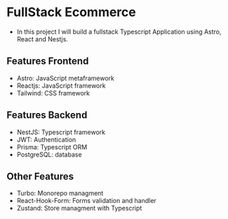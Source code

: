 # FullStack Ecommerce

- In this project I will build a fullstack Typescript Application using Astro, React and Nestjs.

## Features Frontend

- Astro: JavaScript metaframework
- Reactjs: JavaScript framework
- Tailwind: CSS framework


## Features Backend

- NestJS: Typescript framework
- JWT: Authentication
- Prisma: Typescript ORM
- PostgreSQL: database


## Other Features

- Turbo: Monorepo managment
- React-Hook-Form: Forms validation and handler
- Zustand: Store managment with Typescript
